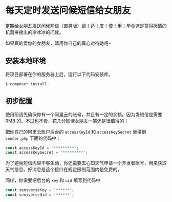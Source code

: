 # 每天定时发送问候短信给女朋友
定期给女朋友发送问候短信（直男版）请！适！度！使！用！毕竟这是莫得感情的机器拼接出的冷冰冰的问候。

如果真的爱你的女朋友，请用你自己的真心对待她吧~

## 安装本地环境

将项目部署在你的服务器上后，运行以下代码安装库。
```shell
$ composer install
```

## 初步配置
使用前请先确保你有一个阿里云的账号，并且有一定的余额。因为发短信是需要 RMB 的。不过也不贵，花几分钱博女朋友一笑还是很值得的！

把你自己的阿里云账户后台的 `accessKeyId` 和 `accessKeySecret` 替换到 `sender.php` 下面的代码中：
```php
const accessKeyId = '*********';
const accessKeySecret = '*********';
```

为了避免短信内容不够生动，你还需要去心知天气申请一个开发者账号，用来获取天气信息。好消息是这个接口在规定限制范围内是免费的。

同样，你需要把后台的 `key` 和 `uid` 填写到代码中
```php
const seniverseKey = '******';
const seniverseUid = '******';
```

